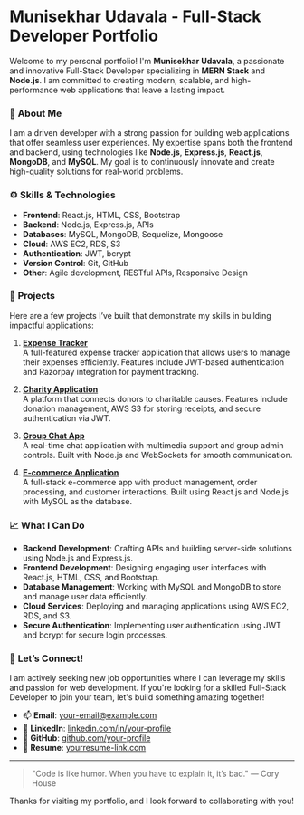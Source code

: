 # Munisekhar Udavala - Full-Stack Developer Portfolio

Welcome to my personal portfolio! I'm **Munisekhar Udavala**, a passionate and innovative Full-Stack Developer specializing in **MERN Stack** and **Node.js**. I am committed to creating modern, scalable, and high-performance web applications that leave a lasting impact.

### 🔭 **About Me**
I am a driven developer with a strong passion for building web applications that offer seamless user experiences. My expertise spans both the frontend and backend, using technologies like **Node.js**, **Express.js**, **React.js**, **MongoDB**, and **MySQL**. My goal is to continuously innovate and create high-quality solutions for real-world problems.

### ⚙️ **Skills & Technologies**
- **Frontend**: React.js, HTML, CSS, Bootstrap
- **Backend**: Node.js, Express.js, APIs
- **Databases**: MySQL, MongoDB, Sequelize, Mongoose
- **Cloud**: AWS EC2, RDS, S3
- **Authentication**: JWT, bcrypt
- **Version Control**: Git, GitHub
- **Other**: Agile development, RESTful APIs, Responsive Design

### 🌟 **Projects**
Here are a few projects I’ve built that demonstrate my skills in building impactful applications:

1. **[Expense Tracker](https://github.com/your-profile/expense-tracker)**  
   A full-featured expense tracker application that allows users to manage their expenses efficiently. Features include JWT-based authentication and Razorpay integration for payment tracking.

2. **[Charity Application](https://github.com/your-profile/charity-app)**  
   A platform that connects donors to charitable causes. Features include donation management, AWS S3 for storing receipts, and secure authentication via JWT.

3. **[Group Chat App](https://github.com/your-profile/group-chat-app)**  
   A real-time chat application with multimedia support and group admin controls. Built with Node.js and WebSockets for smooth communication.

4. **[E-commerce Application](https://github.com/your-profile/e-commerce-app)**  
   A full-stack e-commerce app with product management, order processing, and customer interactions. Built using React.js and Node.js with MySQL as the database.

### 📈 **What I Can Do**
- **Backend Development**: Crafting APIs and building server-side solutions using Node.js and Express.js.
- **Frontend Development**: Designing engaging user interfaces with React.js, HTML, CSS, and Bootstrap.
- **Database Management**: Working with MySQL and MongoDB to store and manage user data efficiently.
- **Cloud Services**: Deploying and managing applications using AWS EC2, RDS, and S3.
- **Secure Authentication**: Implementing user authentication using JWT and bcrypt for secure login processes.

### 🎯 **Let’s Connect!**
I am actively seeking new job opportunities where I can leverage my skills and passion for web development. If you're looking for a skilled Full-Stack Developer to join your team, let's build something amazing together!

- 📫 **Email**: [your-email@example.com](mailto:your-email@example.com)
- 🔗 **LinkedIn**: [linkedin.com/in/your-profile](https://www.linkedin.com/in/your-profile)
- 🐙 **GitHub**: [github.com/your-profile](https://github.com/your-profile)
- 📄 **Resume**: [yourresume-link.com](https://yourresume-link.com)

---

> "Code is like humor. When you have to explain it, it’s bad." — Cory House

Thanks for visiting my portfolio, and I look forward to collaborating with you!
